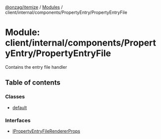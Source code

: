 [@onzag/itemize](../README.md) / [Modules](../modules.md) / client/internal/components/PropertyEntry/PropertyEntryFile

# Module: client/internal/components/PropertyEntry/PropertyEntryFile

Contains the entry file handler

## Table of contents

### Classes

- [default](../classes/client_internal_components_PropertyEntry_PropertyEntryFile.default.md)

### Interfaces

- [IPropertyEntryFileRendererProps](../interfaces/client_internal_components_PropertyEntry_PropertyEntryFile.IPropertyEntryFileRendererProps.md)
